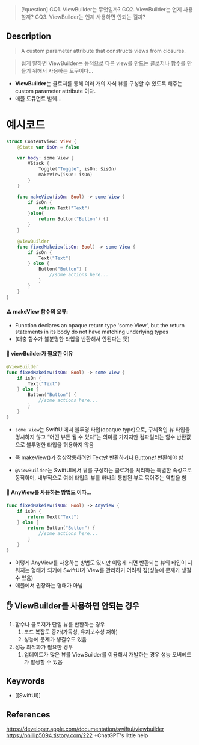 >[!question]
>GQ1. ViewBuilder는 무엇일까?
>GQ2. ViewBuilder는 언제 사용할까?
>GQ3. ViewBuilder는 언제 사용하면 안되는 걸까?

## Description

> A custom parameter attribute that constructs views from closures.

> 쉽게 말하면 ViewBuilder는 동적으로 다른 view를 만드는 클로저나 함수를 만들기 위해서 사용하는 도구이다...

- **ViewBuilder**는 클로저를 통해 여러 개의 자식 뷰를 구성할 수 있도록 해주는 custom parameter attribute 이다.
- 애플 도큐먼트 발췌...

# 예시코드

~~~swift
struct ContentView: View {
    @State var isOn = false

    var body: some View {
        VStack {
            Toggle("Toggle", isOn: $isOn)
            makeView(isOn: isOn)
        }
    }

    func makeView(isOn: Bool) -> some View {
        if isOn {
            return Text("Text")
        }else{
            return Button("Button") {}
        }
    }

	@ViewBuilder
	func fixedMakeiew(isOn: Bool) -> some View {
		if isOn {
			Text("Text")
		} else {
			Button("Button") {
				//some actions here...
			}
		}
	}
}
~~~

#### ⚠️ makeView 함수의 오류:
- Function declares an opaque return type 'some View', but the return statements in its body do not have matching underlying types
- (대충 함수가 불분명한 타입을 반환해서 안된다는 뜻)

#### 🔨 viewBuilder가 필요한 이유
~~~swift
@ViewBuilder
func fixedMakeiew(isOn: Bool) -> some View {
	if isOn {
		Text("Text")
	} else {
		Button("Button") {
			//some actions here...
		}
	}
}
~~~
- `some View`는 SwiftUI에서 불투명 타입(opaque type)으로, 구체적인 뷰 타입을 명시하지 않고 “어떤 뷰든 될 수 있다”는 의미를 가지지만 컴파일러는 함수 반환값으로 불투명한 타입을 허용하지 않음
- 즉 makeView()가 정상작동하려면 Text만 반환하거나 Button만 반환해야 함

- `@ViewBuilder`는 SwiftUI에서 뷰를 구성하는 클로저를 처리하는 특별한 속성으로 동작하며, 
  내부적으로 여러 타입의 뷰를 하나의 통합된 뷰로 묶어주는 역할을 함

#### 🫠 AnyView를 사용하는 방법도 이따...
~~~ swift
func fixedMakeiew(isOn: Bool) -> AnyView {
	if isOn {
		return Text("Text")
	} else {
		return Button("Button") {
			//some actions here...
		}
	}
}
~~~
- 이렇게 AnyView를 사용하는 방법도 있지만 이렇게 되면 반환되는 뷰의 타입이 지워지는 형태가 되기에 SwiftUI가 View를 관리하기 어려워 짐(성능에 문제가 생길 수 있음)
- 애플에서 권장하는 형태가 아님

## ✋ ViewBuilder를 사용하면 안되는 경우

1. 함수나 클로저가 단일 뷰를 반환하는 경우
	1. 코드 복잡도 증가(가독성, 유지보수성 저하)
	2. 성능에 문제가 생길수도 있음
2. 성능 최적화가 필요한 경우
	1. 업데이트가 많은 뷰를 ViewBuilder를 이용해서 개발하는 경우 성능 오버헤드가 발생할 수 있음

## Keywords
- [[SwiftUI]]

## References

https://developer.apple.com/documentation/swiftui/viewbuilder
https://phillip5094.tistory.com/222
 +ChatGPT's little help